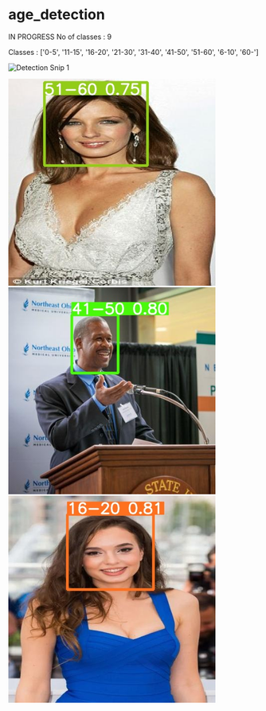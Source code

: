 # age_detection
IN PROGRESS
No of classes : 9

Classes : ['0-5', '11-15', '16-20', '21-30', '31-40', '41-50', '51-60', '6-10', '60-']

![Detection Snip 1](images/pistol_snip1.jpg)


![Results](https://github.com/sarthakmishraa/age_detection/blob/main/images/img1.jpg)
![Results](https://github.com/sarthakmishraa/age_detection/blob/main/images/img2.jpg)
![Results](https://github.com/sarthakmishraa/age_detection/blob/main/images/img3.jpg)

<!-- https://user-images.githubusercontent.com/56118819/187691301-1bc7b71d-b9b9-4079-881d-565c120c5b49.mp4 -->



<!-- https://user-images.githubusercontent.com/56118819/187784378-10a08d5c-32d9-4c38-9209-e076fce4ba5e.mp4 -->


